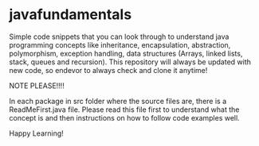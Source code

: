 # javafundamentals
Simple code snippets that you can look through to understand java programming concepts like inheritance, encapsulation,
abstraction, polymorphism, exception handling, data structures (Arrays, linked lists, stack, queues and recursion).
This repository will always be updated with new code, so endevor to always check and clone it anytime!

NOTE PLEASE!!!!

In each package in src folder where the source files are, there is a ReadMeFirst.java file. Please
read this file first to understand what the concept is and then instructions on how to follow
code examples well.

Happy Learning!
